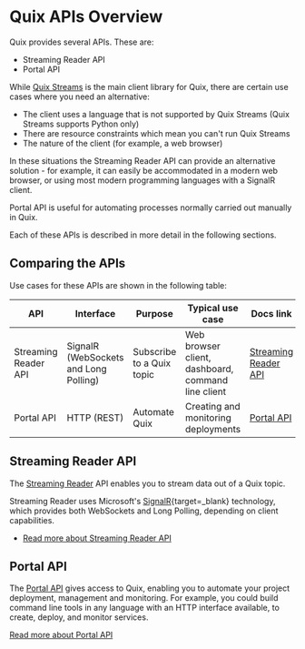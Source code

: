 # Quix APIs Overview

Quix provides several APIs. These are:

* Streaming Reader API
* Portal API

While [Quix Streams](https://quix.io/docs/quix-streams/introduction.html) is the main client library for Quix, there are certain use cases where you need an alternative:

* The client uses a language that is not supported by Quix Streams (Quix Streams supports Python only)
* There are resource constraints which mean you can't run Quix Streams
* The nature of the client (for example, a web browser)

In these situations the Streaming Reader API can provide an alternative solution - for example, it can easily be accommodated in a modern web browser, or using most modern programming languages with a SignalR client. 

Portal API is useful for automating processes normally carried out manually in Quix.

Each of these APIs is described in more detail in the following sections.

## Comparing the APIs

Use cases for these APIs are shown in the following table:

| API | Interface | Purpose | Typical use case | Docs link |
|---|---|---|---|----|
| Streaming Reader API | SignalR (WebSockets and Long Polling)| Subscribe to a Quix topic | Web browser client, dashboard, command line client | [Streaming Reader API](../apis/streaming-reader-api/overview.md) |
| Portal API | HTTP (REST)| Automate Quix | Creating and monitoring deployments | [Portal API](../apis/portal-api/overview.md) |

## Streaming Reader API

The [Streaming Reader](../apis/streaming-reader-api/overview.md) API enables you to stream data out of a Quix topic. 

Streaming Reader uses Microsoft's [SignalR](https://learn.microsoft.com/en-us/aspnet/signalr/overview/getting-started/introduction-to-signalr){target=_blank} technology, which provides both WebSockets and Long Polling, depending on client capabilities.

* [Read more about Streaming Reader API](../apis/streaming-reader-api/overview.md)

## Portal API

The [Portal API](../apis/portal-api/overview.md) gives access to Quix, enabling you to automate your project deployment, management and monitoring. For example, you could build command line tools in any language with an HTTP interface available, to create, deploy, and monitor services.

[Read more about Portal API](../apis/portal-api/overview.md)
